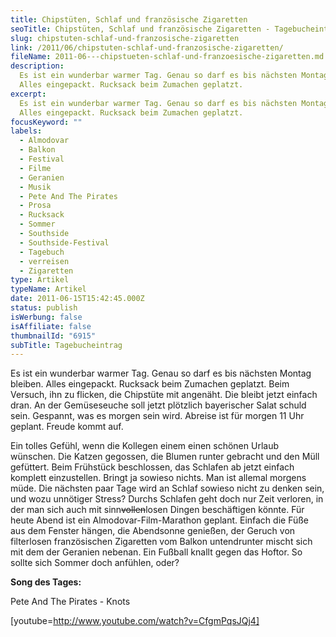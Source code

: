 ```yaml
---
title: Chipstüten, Schlaf und französische Zigaretten
seoTitle: Chipstüten, Schlaf und französische Zigaretten - Tagebucheintrag
slug: chipstuten-schlaf-und-franzosische-zigaretten
link: /2011/06/chipstuten-schlaf-und-franzosische-zigaretten/
fileName: 2011-06---chipstueten-schlaf-und-franzoesische-zigaretten.md
description:
  Es ist ein wunderbar warmer Tag. Genau so darf es bis nächsten Montag bleiben.
  Alles eingepackt. Rucksack beim Zumachen geplatzt.
excerpt:
  Es ist ein wunderbar warmer Tag. Genau so darf es bis nächsten Montag bleiben.
  Alles eingepackt. Rucksack beim Zumachen geplatzt.
focusKeyword: ""
labels:
  - Almodovar
  - Balkon
  - Festival
  - Filme
  - Geranien
  - Musik
  - Pete And The Pirates
  - Prosa
  - Rucksack
  - Sommer
  - Southside
  - Southside-Festival
  - Tagebuch
  - verreisen
  - Zigaretten
type: Artikel
typeName: Artikel
date: 2011-06-15T15:42:45.000Z
status: publish
isWerbung: false
isAffiliate: false
thumbnailId: "6915"
subTitle: Tagebucheintrag
---
```


Es ist ein wunderbar warmer Tag. Genau so darf es bis nächsten Montag bleiben.
Alles eingepackt. Rucksack beim Zumachen geplatzt. Beim Versuch, ihn zu flicken,
die Chipstüte mit angenäht. Die bleibt jetzt einfach dran. An der Gemüseseuche
soll jetzt plötzlich bayerischer Salat schuld sein. Gespannt, was es morgen sein
wird. Abreise ist für morgen 11 Uhr geplant. Freude kommt auf.

Ein tolles Gefühl, wenn die Kollegen einem einen schönen Urlaub wünschen. Die
Katzen gegossen, die Blumen runter gebracht und den Müll gefüttert. Beim
Frühstück beschlossen, das Schlafen ab jetzt einfach komplett einzustellen.
Bringt ja sowieso nichts. Man ist allemal morgens müde. Die nächsten paar Tage
wird an Schlaf sowieso nicht zu denken sein, und wozu unnötiger Stress? Durchs
Schlafen geht doch nur Zeit verloren, in der man sich auch mit
sinn<del>vollen</del>losen Dingen beschäftigen könnte. Für heute Abend ist ein
Almodovar-Film-Marathon geplant. Einfach die Füße aus dem Fenster hängen, die
Abendsonne genießen, der Geruch von filterlosen französischen Zigaretten vom
Balkon untendrunter mischt sich mit dem der Geranien nebenan. Ein Fußball knallt
gegen das Hoftor. So sollte sich Sommer doch anfühlen, oder?

<strong>Song des Tages:</strong>

Pete And The Pirates - Knots

[youtube=http://www.youtube.com/watch?v=CfgmPqsJQj4]
